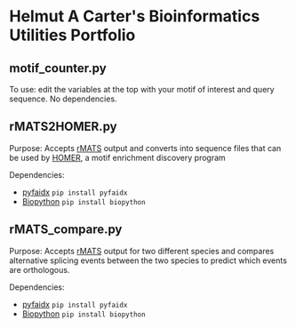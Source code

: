 # Helmut A Carter's Bioinformatics Utilities Portfolio

## motif_counter.py
To use: edit the variables at the top with your motif of interest and query sequence. No dependencies.


## rMATS2HOMER.py
Purpose: Accepts [rMATS](https://github.com/Xinglab/rmats-turbo) output and converts into sequence files that can be used by [HOMER](http://homer.ucsd.edu/homer/motif/), a motif enrichment discovery program

Dependencies:
- [pyfaidx](https://pypi.org/project/pyfaidx/) `pip install pyfaidx`
- [Biopython](https://biopython.org/) `pip install biopython`

## rMATS_compare.py
Purpose: Accepts [rMATS](https://github.com/Xinglab/rmats-turbo) output for two different species and compares alternative splicing events between the two species to predict which events are orthologous.

Dependencies:
- [pyfaidx](https://pypi.org/project/pyfaidx/) `pip install pyfaidx`
- [Biopython](https://biopython.org/) `pip install biopython`
